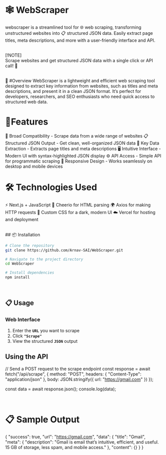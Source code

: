 # 🕸️ WebScraper
webscraper is a streamlined tool for 🌐 web scraping, transforming unstructured websites into 📋 structured JSON data. Easily extract page titles, meta descriptions, and more with a user-friendly interface and API.
<br>
<br>

[!NOTE]<br>
Scrape websites and get structured JSON data with a single click or API call! 🚀


<br>
📖 #Overview
WebScraper is a lightweight and efficient web scraping tool designed to extract key information from websites, such as titles and meta descriptions, and present it in a clean JSON format. It’s perfect for developers, researchers, and SEO enthusiasts who need quick access to structured web data.

<br>

# 🌟Features
🔗 Broad Compatibility - Scrape data from a wide range of websites
📋 Structured JSON Output - Get clean, well-organized JSON data
📝 Key Data Extraction - Extracts page titles and meta descriptions
🖥️ Intuitive Interface - Modern UI with syntax-highlighted JSON display
⚙️ API Access - Simple API for programmatic scraping
📱 Responsive Design - Works seamlessly on desktop and mobile devices
<br>

# 🛠️ Technologies Used
⚡ Next.js + JavaScript
📄 Cheerio for HTML parsing
🌍 Axios for making HTTP requests
🎨 Custom CSS for a dark, modern UI
☁️ Vercel for hosting and deployment

<br>
## 📦 Installation

```bash
# Clone the repository
git clone https://github.com/Arnav-SAI/WebScraper.git

# Navigate to the project directory
cd WebScraper

# Install dependencies
npm install
```
<br>

## 📋 Usage

### Web Interface

1. Enter the **`URL`** you want to scrape
2. Click **`"Scrape"`**
3. View the structured **`JSON`** output

## Using the API
// Send a POST request to the scrape endpoint
const response = await fetch("/api/scrape", {
  method: "POST",
  headers: { "Content-Type": "application/json" },
  body: JSON.stringify({ url: "https://gmail.com" })
});

const data = await response.json();
console.log(data);

<br>

# 📋 Sample Output
{
  "success": true,
  "url": "https://gmail.com",
  "data": {
    "title": "Gmail",
    "meta": {
      "description": "Gmail is email that’s intuitive, efficient, and useful. 15 GB of storage, less spam, and mobile access."
    },
    "content": {}
  }
}
<br>

